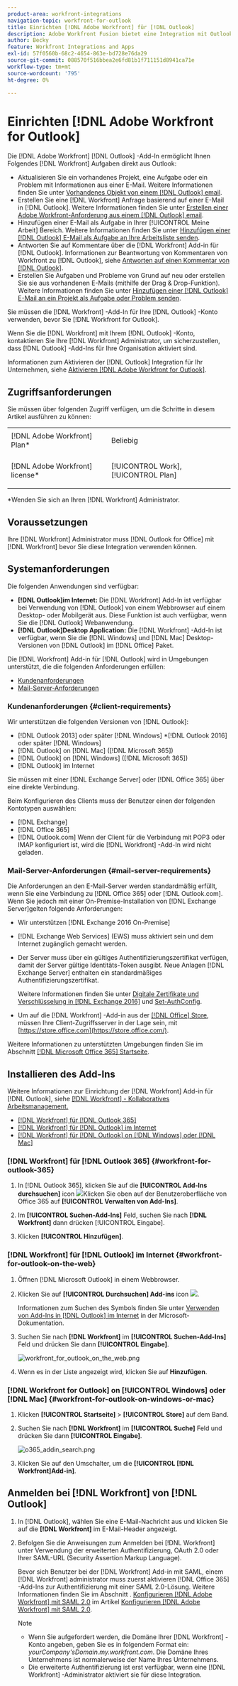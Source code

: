 ```yaml
---
product-area: workfront-integrations
navigation-topic: workfront-for-outlook
title: Einrichten [!DNL Adobe Workfront] für [!DNL Outlook]
description: Adobe Workfront Fusion bietet eine Integration mit Outlook. In diesem Artikel wird beschrieben, wie Sie diese Integration in Ihren eigenen Workflows verwenden können.
author: Becky
feature: Workfront Integrations and Apps
exl-id: 57f0560b-68c2-4654-863e-bd728e76da29
source-git-commit: 088570f516bbea2e6fd81b1f711151d8941ca71e
workflow-type: tm+mt
source-wordcount: '795'
ht-degree: 0%

---
```


# Einrichten [!DNL Adobe Workfront for Outlook]

Die [!DNL Adobe Workfront] [!DNL Outlook] -Add-In ermöglicht Ihnen Folgendes [!DNL Workfront] Aufgaben direkt aus Outlook:

* Aktualisieren Sie ein vorhandenes Projekt, eine Aufgabe oder ein Problem mit Informationen aus einer E-Mail. Weitere Informationen finden Sie unter [Vorhandenes Objekt von einem [!DNL Outlook] email](../../workfront-integrations-and-apps/using-workfront-with-outlook/update-an-existing-object-from-an-outlook-email.md).
* Erstellen Sie eine [!DNL Workfront] Anfrage basierend auf einer E-Mail in [!DNL Outlook]. Weitere Informationen finden Sie unter [Erstellen einer Adobe Workfront-Anforderung aus einem [!DNL Outlook] email](../../workfront-integrations-and-apps/using-workfront-with-outlook/create-a-wf-request-from-an-outlook-email.md).
* Hinzufügen einer E-Mail als Aufgabe in Ihrer [!UICONTROL Meine Arbeit] Bereich. Weitere Informationen finden Sie unter [Hinzufügen einer [!DNL Outlook] E-Mail als Aufgabe an Ihre Arbeitsliste senden](../../workfront-integrations-and-apps/using-workfront-with-outlook/add-outlook-email-as-task-to-your-work-list.md).
* Antworten Sie auf Kommentare über die [!DNL Workfront] Add-in für [!DNL Outlook]. Informationen zur Beantwortung von Kommentaren von Workfront zu [!DNL Outlook], siehe [Antworten auf einen Kommentar von [!DNL Outlook]](../../workfront-integrations-and-apps/using-workfront-with-outlook/reply-to-a-comment-from-outlook.md).
* Erstellen Sie Aufgaben und Probleme von Grund auf neu oder erstellen Sie sie aus vorhandenen E-Mails (mithilfe der Drag &amp; Drop-Funktion). Weitere Informationen finden Sie unter [Hinzufügen einer [!DNL Outlook] E-Mail an ein Projekt als Aufgabe oder Problem senden](../../workfront-integrations-and-apps/using-workfront-with-outlook/add-outlook-email-to-project-as-task-or-issue.md).

Sie müssen die [!DNL Workfront] -Add-In für Ihre [!DNL Outlook] -Konto verwenden, bevor Sie [!DNL Workfront for Outlook].

Wenn Sie die [!DNL Workfront] mit Ihrem [!DNL Outlook] -Konto, kontaktieren Sie Ihre [!DNL Workfront] Administrator, um sicherzustellen, dass [!DNL Outlook] -Add-Ins für Ihre Organisation aktiviert sind.

Informationen zum Aktivieren der [!DNL Outlook] Integration für Ihr Unternehmen, siehe [Aktivieren [!DNL Adobe Workfront for Outlook]](../../administration-and-setup/configure-integrations/enable-workfront-for-outlook.md).

## Zugriffsanforderungen

Sie müssen über folgenden Zugriff verfügen, um die Schritte in diesem Artikel ausführen zu können:

<table style="table-layout:auto"> 
 <col> 
 <col> 
 <tbody> 
  <tr> 
   <td role="rowheader">[!DNL Adobe Workfront] Plan*</td> 
   <td> <p>Beliebig</p> </td> 
  </tr> 
  <tr> 
   <td role="rowheader">[!DNL Adobe Workfront] license*</td> 
   <td> <p>[!UICONTROL Work], [!UICONTROL Plan]</p> </td> 
  </tr> 
 </tbody> 
</table>

&#42;Wenden Sie sich an Ihren [!DNL Workfront] Administrator.

## Voraussetzungen

Ihre [!DNL Workfront] Administrator muss [!DNL Outlook for Office] mit [!DNL Workfront] bevor Sie diese Integration verwenden können.

## Systemanforderungen

Die folgenden Anwendungen sind verfügbar:

* **[!DNL Outlook]im Internet:** Die [!DNL Workfront] Add-In ist verfügbar bei Verwendung von [!DNL Outlook] von einem Webbrowser auf einem Desktop- oder Mobilgerät aus. Diese Funktion ist auch verfügbar, wenn Sie die [!DNL Outlook] Webanwendung.
* **[!DNL Outlook]Desktop Application:** Die [!DNL Workfront] -Add-In ist verfügbar, wenn Sie die [!DNL Windows] und [!DNL Mac] Desktop-Versionen von [!DNL Outlook] im [!DNL Office] Paket.

Die [!DNL Workfront] Add-in für [!DNL Outlook] wird in Umgebungen unterstützt, die die folgenden Anforderungen erfüllen:

* [Kundenanforderungen](#client-requirements-client-requirements)
* [Mail-Server-Anforderungen](#mail-server-requirements-mail-server-requirements)

### Kundenanforderungen {#client-requirements}

Wir unterstützen die folgenden Versionen von [!DNL Outlook]:

* [!DNL Outlook 2013] oder später [!DNL Windows]
*[!DNL  Outlook 2016] oder später [!DNL Windows]
* [!DNL Outlook] on [!DNL Mac] ([!DNL Microsoft 365])
* [!DNL Outlook] on [!DNL Windows] ([!DNL Microsoft 365])
* [!DNL Outlook] im Internet

Sie müssen mit einer [!DNL Exchange Server] oder [!DNL Office 365] über eine direkte Verbindung.

Beim Konfigurieren des Clients muss der Benutzer einen der folgenden Kontotypen auswählen:

* [!DNL Exchange]
* [!DNL Office 365]
* [!DNL Outlook.com]&#x200B;**&#x200B;**&#x200B; Wenn der Client für die Verbindung mit POP3 oder IMAP konfiguriert ist, wird die [!DNL Workfront] -Add-In wird nicht geladen.

### Mail-Server-Anforderungen {#mail-server-requirements}

Die Anforderungen an den E-Mail-Server werden standardmäßig erfüllt, wenn Sie eine Verbindung zu [!DNL Office 365] oder [!DNL Outlook.com]. Wenn Sie jedoch mit einer On-Premise-Installation von [!DNL Exchange Server]gelten folgende Anforderungen:

* Wir unterstützen [!DNL Exchange 2016 On-Premise]
* [!DNL Exchange Web Services] (EWS) muss aktiviert sein und dem Internet zugänglich gemacht werden.
* Der Server muss über ein gültiges Authentifizierungszertifikat verfügen, damit der Server gültige Identitäts-Token ausgibt. Neue Anlagen [!DNL Exchange Server] enthalten ein standardmäßiges Authentifizierungszertifikat.

   Weitere Informationen finden Sie unter [Digitale Zertifikate und Verschlüsselung in [!DNL Exchange 2016]](https://technet.microsoft.com/en-us/library/dd351044(v=exchg.160).aspx) und [Set-AuthConfig](https://technet.microsoft.com/en-us/library/jj215766(v=exchg.160).aspx).

* Um auf die [!DNL Workfront] -Add-in aus der [[!DNL Office] Store](https://store.office.com/), müssen Ihre Client-Zugriffsserver in der Lage sein, mit  [https://store.office.com](https://store.office.com/).

Weitere Informationen zu unterstützten Umgebungen finden Sie im Abschnitt [[!DNL Microsoft Office 365] Startseite](https://products.office.com/en-us/office-365-home).

## Installieren des Add-Ins

Weitere Informationen zur Einrichtung der [!DNL Workfront] Add-in für [!DNL Outlook], siehe [[!DNL Workfront] - Kollaboratives Arbeitsmanagement.](https://appsource.microsoft.com/en-us/product/office/WA104380943?tab=Overview)

* [[!DNL Workfront] für [!DNL Outlook 365]](#workfront-for-outlook-365-workfront-for-outlook-365)
* [[!DNL Workfront] für [!DNL Outlook] im Internet](#workfront-for-outlook-on-the-web-workfront-for-outlook-on-the-web)
* [[!DNL Workfront] für [!DNL Outlook] on [!DNL Windows] oder [!DNL Mac]](#workfront-for-outlook-on-windows-or-mac-workfront-for-outlook-on-windows-or-mac)

### [!DNL Workfront] für [!DNL Outlook 365] {#workfront-for-outlook-365}

1. In [!DNL Outlook 365], klicken Sie auf die **[!UICONTROL Add-Ins durchsuchen]** icon ![](assets/outlook-add-in-26x26.png)Klicken Sie oben auf der Benutzeroberfläche von Office 365 auf **[!UICONTROL Verwalten von Add-Ins]**.

1. Im **[!UICONTROL Suchen-Add-Ins]** Feld, suchen Sie nach **[!DNL Workfront]** dann drücken [!UICONTROL Eingabe].

1. Klicken **[!UICONTROL Hinzufügen]**.

### [!DNL Workfront] für [!DNL Outlook] im Internet {#workfront-for-outlook-on-the-web}

1. Öffnen [!DNL Microsoft Outlook] in einem Webbrowser.
1. Klicken Sie auf **[!UICONTROL Durchsuchen] Add-ins** icon ![](assets/outlook-add-in-web-version-20x20.png).

   Informationen zum Suchen des Symbols finden Sie unter [Verwenden von Add-Ins in [!DNL Outlook] im Internet](https://support.microsoft.com/en-us/office/using-add-ins-in-outlook-on-the-web-8f2ce816-5df4-44a5-958c-f7f9d6dabdce#bkmk_addaddinsicon) in der Microsoft-Dokumentation.

1. Suchen Sie nach **[!DNL Workfront]** im **[!UICONTROL Suchen-Add-Ins]** Feld und drücken Sie dann **[!UICONTROL Eingabe]**.

   ![workfront_for_outlook_on_the_web.png](assets/workfront-for-outlook-on-the-web-350x116.png)

1. Wenn es in der Liste angezeigt wird, klicken Sie auf **Hinzufügen**.

### [!DNL Workfront for Outlook] on [!UICONTROL Windows] oder [!DNL Mac] {#workfront-for-outlook-on-windows-or-mac}

1. Klicken **[!UICONTROL Startseite]** > **[!UICONTROL Store]** auf dem Band.

1. Suchen Sie nach **[!DNL Workfront]** im **[!UICONTROL Suche]** Feld und drücken Sie dann **[!UICONTROL Eingabe]**.

   ![o365_addin_search.png](assets/o365-addin-search-350x158.png)

1. Klicken Sie auf den Umschalter, um die **[!UICONTROL [!DNL Workfront]Add-in]**.

## Anmelden bei [!DNL Workfront] von [!DNL Outlook]

1. In [!DNL Outlook], wählen Sie eine E-Mail-Nachricht aus und klicken Sie auf die **[!DNL Workfront]** im E-Mail-Header angezeigt.
1. Befolgen Sie die Anweisungen zum Anmelden bei [!DNL Workfront] unter Verwendung der erweiterten Authentifizierung, OAuth 2.0 oder Ihrer SAML-URL (Security Assertion Markup Language).

   Bevor sich Benutzer bei der [!DNL Workfront] Add-in mit SAML, einem [!DNL Workfront] administrator muss zuerst aktivieren [!DNL Office 365] -Add-Ins zur Authentifizierung mit einer SAML 2.0-Lösung. Weitere Informationen finden Sie im Abschnitt . [Konfigurieren [!DNL Adobe Workfront] mit SAML 2.0](../../administration-and-setup/add-users/single-sign-on/configure-workfront-saml-2.md#enable-saml-with-office-365) im Artikel [Konfigurieren [!DNL Adobe Workfront] mit SAML 2.0](../../administration-and-setup/add-users/single-sign-on/configure-workfront-saml-2.md).

   >[!NOTE]
   >
   >* Wenn Sie aufgefordert werden, die Domäne Ihrer [!DNL Workfront] -Konto angeben, geben Sie es in folgendem Format ein: *yourCompany&#39;sDomain.my.workfront.com*. Die Domäne Ihres Unternehmens ist normalerweise der Name Ihres Unternehmens.
   >* Die erweiterte Authentifizierung ist erst verfügbar, wenn eine [!DNL Workfront] -Administrator aktiviert sie für diese Integration.


